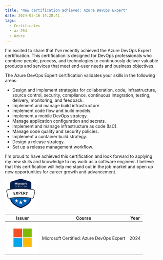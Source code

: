 ```yaml
---
title: "New certification achieved: Azure DevOps Expert"
date: 2024-02-16 14:28:41
tags:
  - Certificates
  - az-204
  - Azure
---
```


I'm excited to share that I've recently achieved the Azure DevOps Expert certification. This certification is designed for DevOps professionals who combine people, process, and technologies to continuously deliver valuable products and services that meet end-user needs and business objectives.

<!--more-->

The Azure DevOps Expert certification validates your skills in the following areas:

- Design and implement strategies for collaboration, code, infrastructure, source control, security, compliance, continuous integration, testing, delivery, monitoring, and feedback.
- Implement and manage build infrastructure.
- Implement code flow and build models.
- Implement a mobile DevOps strategy.
- Manage application configuration and secrets.
- Implement and manage infrastructure as code (IaC).
- Manage code quality and security policies.
- Implement a container build strategy.
- Design a release strategy.
- Set up a release management workflow.

I'm proud to have achieved this certification and look forward to applying my new skills and knowledge to my work as a software engineer. I believe that this certification will help me stand out in the job market and open up new opportunities for career growth and advancement.

![](images/microsoft-expert.png)

| Issuer                    | Course                                   | Year |
| ------------------------- | ---------------------------------------- | ---- |
| ![](images/microsoft.jpg) | Microsoft Certified: Azure DevOps Expert | 2024 |
